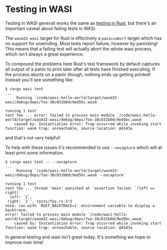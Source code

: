 # Testing in WASI

Testing in WASI generall works the same as [testing in
Rust](https://doc.rust-lang.org/book/ch11-01-writing-tests.html), but there's an
important caveat about failing tests in WASI.

The `wasm32-wasi` target for Rust is effectively a `panic=abort` target which
has no support for unwinding. Most tests report failure, however by panicking!
This means that a failing test will actually abort the whole wasi process, which
isn't always a great experience.

To compound the problems here Rust's test framework by default captures all
output of a panic to print later after all tests have finished executing. If the
process aborts on a panic though, nothing ends up getting printed! Instead
you'll see something like:

```
$ cargo wasi test
...
     Running `/code/wasi-hello-world/target/wasm32-wasi/debug/deps/foo-38c031b0dc9ed5bc.wasm`

running 1 test
test foo ... error: failed to process main module `/code/wasi-hello-world/target/wasm32-wasi/debug/deps/foo-38c031b0dc9ed5bc.wasm`
    caused by: Instantiation error: Trap occurred while invoking start function: wasm trap: unreachable, source location: @4143a
```

and that's not very helpful!

To help with these issues it's recommended to use `--nocapture` which will at
least print *some* information.

```
$ cargo wasi test -- --nocapture
...
     Running `/code/wasi-hello-world/target/wasm32-wasi/debug/deps/foo-38c031b0dc9ed5bc.wasm --nocapture`

running 1 test
test foo ... thread 'main' panicked at 'assertion failed: `(left == right)`
  left: `1`,
 right: `2`', tests/foo.rs:3:5
note: run with `RUST_BACKTRACE=1` environment variable to display a backtrace.
error: failed to process main module `/code/wasi-hello-world/target/wasm32-wasi/debug/deps/foo-38c031b0dc9ed5bc.wasm`
    caused by: Instantiation error: Trap occurred while invoking start function: wasm trap: unreachable, source location: @4143a
```

In general testing and wasi isn't great today. It's something we hope to improve
over time!
